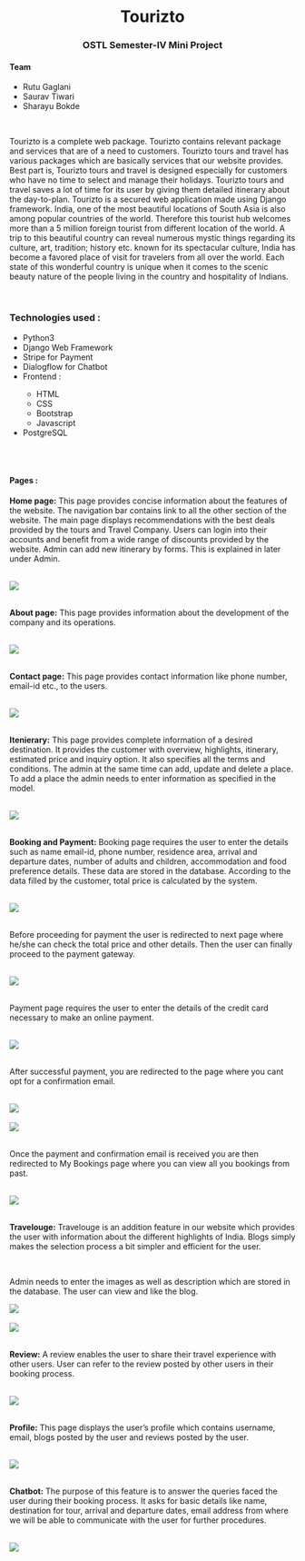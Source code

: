 <h1 align="center">Tourizto</h1>
<h3 align="center">OSTL Semester-IV Mini Project</h3>
<h4>Team</h5>
<ul>
  <li>Rutu Gaglani</li>
  <li>Saurav Tiwari</li>
  <li>Sharayu Bokde</li>
</ul>
<br>
<p>Tourizto is a complete web package. Tourizto contains relevant package and services that are of a need to customers. Tourizto tours and travel has various packages which are basically services that our website provides. Best part is, Tourizto tours and travel is designed especially for customers who have no time to select and manage their holidays. Tourizto tours and travel saves a lot of time for its user by giving them detailed itinerary about the day-to-plan. Tourizto is a secured web application made using Django framework. India, one of the most beautiful locations of South Asia is also among popular countries of the world. Therefore this tourist hub welcomes more than a 5 million foreign tourist from different location of the world. A trip to this beautiful country can reveal numerous mystic things regarding its culture, art, tradition; history etc. known for its spectacular culture, India has become a favored place of visit for travelers from all over the world. Each state of this wonderful country is unique when it comes to the scenic beauty nature of the people living in the country and hospitality of Indians.</p>
<br>
<h3>Technologies used : </h3>
<ul>
  <li>Python3</li>
  <li>Django Web Framework</li>
  <li>Stripe for Payment</li>
  <li>Dialogflow for Chatbot</li>
  <li>Frontend : </li>
  <ul>
    <li>HTML</li>
    <li>CSS</li>
    <li>Bootstrap</li>
    <li>Javascript</li>
  </ul>
  <li>PostgreSQL</li>
</ul>
<br>
<br>
<h4>Pages :</h4>
<p><b>Home page:</b> This page provides concise information about the features of the website. The navigation bar contains link to all the other section of the website. The main page displays recommendations with the best deals provided by the tours and Travel Company. Users can login into their accounts and benefit from a wide range of discounts provided by the website. 
Admin can add new itinerary by forms. This is explained in later under Admin.</p>
<br>
<img src="Tourizto Images/homepage.png" style="display: block; margin-left: auto; margin-right: auto; height=500px; width:auto;">
<br>

<p><b>About page:</b> This page provides information about the development of the company and its operations.</p>
<br>  
<img src="Tourizto Images/about.png" style="display: block; margin-left: auto; margin-right: auto; height=100px; width: auto;">
<br>

<p><b>Contact page:</b> This page provides contact information like phone number, email-id etc., to the users.</p>
<br>
<img src="Tourizto Images/contact.png" style="display: block; margin-left: auto; margin-right: auto; height=100px; width: auto;">
<br>
<p><b>Itenierary:</b> This page provides complete information of a desired destination. It provides the customer with overview, highlights, itinerary, estimated price and inquiry option. It also specifies all the terms and conditions.
The admin at the same time can add, update and delete a place. To add a place the admin needs to enter information as specified in the model.
</p>
<br>
<img src="Tourizto Images/itenary.png" style="display: block; margin-left: auto; margin-right: auto; height=500px; width: auto;">
<br>

<p><b>Booking and Payment:</b>
Booking page requires the user to enter the details such as name email-id, phone number, residence area, arrival and departure dates, number of adults and children, accommodation and food preference details. These data are stored in the database. According to the data filled by the customer, total price is calculated by the system.
</p>
<br>
<img src="Tourizto Images/booking.png"  style="display: block; margin-left: auto; margin-right: auto; height=100px; width: auto;">
<br>
<p>Before proceeding for payment the user is redirected to next page where he/she can check the total price and other details. Then the user can finally proceed to the payment gateway.</p>
<br>
<img src="Tourizto Images/checkout.png" style="display: block; margin-left: auto; margin-right: auto; height=100px; width: auto;">
<br>
<p>Payment page requires the user to enter the details of the credit card necessary to make an online payment.</p>
<br>
<img src="Tourizto Images/payment.png" style="display: block; margin-left: auto; margin-right: auto; height=100px; width: auto;">
<br>
<p>After successful payment, you are redirected to the page where you cant opt for a confirmation email.</p>
<br>
<img src="Tourizto Images/email.png" style="display: block; margin-left: auto; margin-right: auto; height=100px; width: auto;">
<br>
<img src="Tourizto Images/gmail.png" style="display: block; margin-left: auto; margin-right: auto; height=100px; width: auto;">
<br>
<p>Once the payment and confirmation email is received you are then redirected to My Bookings page where you can view all you bookings from past.</p>
<br>
<img src="Tourizto Images/mybookings.png" style="display: block; margin-left: auto; margin-right: auto; height=100px; width: auto;">
<br>

<p><b>Travelouge:</b>
Travelouge is an addition feature in our website which provides the user with information about the different highlights of India. Blogs simply makes the selection process a bit simpler and efficient for the user.</p>
<br>
<p>Admin needs to enter the images as well as description which are stored in the database. The user can view and like the blog. 
</p>
<img src="Tourizto Images/travelouge.png" style="display: block; margin-left: auto; margin-right: auto; height=500px; width: auto;">
<br>
<img src="Tourizto Images/blog.png" style="display: block; margin-left: auto; margin-right: auto; height=100px; width: auto;">
<br>

<p><b>Review:</b> A review enables the user to share their travel experience with other users. User can refer to the review posted by other users in their booking process.</p>
<br>
<img src="Tourizto Images/review.png" style="display: block; margin-left: auto; margin-right: auto; height=100px; width: auto;">
<br>

<p><b>Profile:</b> This page displays the user’s profile which contains username, email, blogs posted by the user and reviews posted by the user. </p>
<br>
<img src="Tourizto Images/profile.png" style="display: block; margin-left: auto; margin-right: auto; height=100px; width: auto;">
<br>

<p><b>Chatbot:</b> The purpose of this feature is to answer the queries faced the user during their booking process. It asks for basic details like name, destination for tour, arrival and departure dates, email address from where we will be able to communicate with the user for further procedures.</p>
<br>
<img src="Tourizto Images/chatbot.png" style="display: block; margin-left: auto; margin-right: auto; height=100px; width: auto;">
